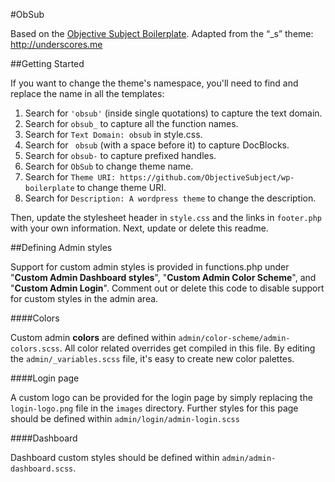 #ObSub

Based on the [Objective Subject Boilerplate](https://github.com/ObjectiveSubject/wp-boilerplate).
Adapted from the “\_s” theme: http://underscores.me

##Getting Started

If you want to change the theme's namespace, you'll need to find and replace the name in all the templates:

1. Search for `'obsub'` (inside single quotations) to capture the text domain.
2. Search for `obsub_` to capture all the function names.
3. Search for `Text Domain: obsub` in style.css.
4. Search for <code>&nbsp;obsub</code> (with a space before it) to capture DocBlocks.
5. Search for `obsub-` to capture prefixed handles.
6. Search for `ObSub` to change theme name.
7. Search for `Theme URI: https://github.com/ObjectiveSubject/wp-boilerplate` to change theme URI.
8. Search for `Description: A wordpress theme` to change the description.

Then, update the stylesheet header in `style.css` and the links in `footer.php` with your own information. Next, update or delete this readme.

##Defining Admin styles

Support for custom admin styles is provided in functions.php under "**Custom Admin Dashboard styles**", "**Custom Admin Color Scheme**", and "**Custom Admin Login**". Comment out or delete this code to disable support for custom styles in the admin area.

####Colors

Custom admin **colors** are defined within `admin/color-scheme/admin-colors.scss`. All color related overrides get compiled in this file. By editing the `admin/_variables.scss` file, it's easy to create new color palettes.

####Login page

A custom logo can be provided for the login page by simply replacing the `login-logo.png` file in the `images` directory. Further styles for this page should be defined within `admin/login/admin-login.scss`

####Dashboard

Dashboard custom styles should be defined within `admin/admin-dashboard.scss`.
